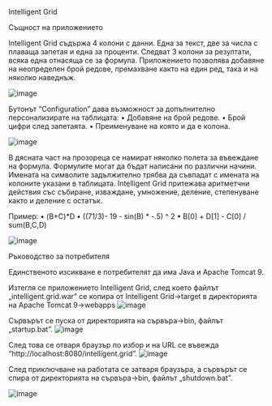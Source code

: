 Intelligent Grid

Същност на приложението

Intelligent Grid съдържа 4 колони с данни. 
Една за текст, две за числа с плаваща запетая и една за проценти. 
Следват 3 колони за резултати, всяка една отнасяща се за формула.
Приложението позволява добавяне на неопределен брой редове, 
премахване както на един ред, така и на няколко наведнъж.

![image](https://drive.google.com/uc?export=view&id=1C7aA12F6cftToWvDtr43CshE8FB0gF6z)

Бутонът  “Configuration” дава възможност за допълнително персонализирате на таблицата:
•	Добавяне на брой редове.
•	Брой цифри след запетаята.
•	Преименуване на която и да е колона.

![image](https://drive.google.com/uc?export=view&id=1vNKReLlBi-obAKndNRGIYigqlpknejxK)

В дясната част на прозореца се намират няколко полета за въвеждане на формула. 
Формулите могат да бъдат написани по различни начини. Имената на символите задължително
трябва да съвпадат с имената на колоните указани в таблицата. Intelligent Grid притежава аритметчни 
действия със събиране, изваждане, умножение, деление, степенуване както и деление с остатък. 

Пример:
•	(B+C)*D
•	((71/3)- 19 - sin(B) * -.5) ^ 2 
•	B[0] + D[1] - C[0] / sum(B,C,D)

![image](https://drive.google.com/uc?export=view&id=13TcGhN9iHP20-FsOyGdQ3e--1Y60xzw9)

Ръководство за потребителя

Единственото изсикване е потребителят да има Java и Apache Tomcat 9.

Изтегля се приложението Intelligent Grid, 
след което файлът „intelligent.grid.war” се копира от 
Intelligent Grid->target в директорията на Apache Tomcat 9->webapps
![image](https://drive.google.com/uc?export=view&id=1rY_lP7ld62T__k_usu_H3gleYTwTlgsh)

Сървърът се пуска от директорията на сървъра->bin, файлът „startup.bat”. 
![image](https://drive.google.com/uc?export=view&id=1wZH6-kyCJevjIrnrCq8hX1yPuYeaX13U)

След това се отваря браузър по избор и на URL се въвежда “http://localhost:8080/intelligent.grid”. 
![image](https://drive.google.com/uc?export=view&id=123xSH1ZtTKyOFXHyGMKel4s-oDL5N2Cd)

След приключване на работата се затваря браузъра, а сървърът се спира от 
директорията на сървъра->bin, файлът „shutdown.bat”.

![image](https://drive.google.com/uc?export=view&id=1QQcO-L0ZhEOYhW0a6T6V1nTuETU5kPhY)
